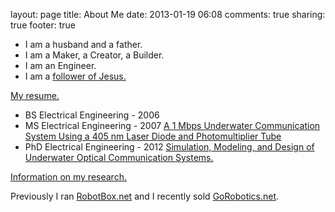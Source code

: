 layout: page
title: About Me
date: 2013-01-19 06:08
comments: true
sharing: true
footer: true

* I am a husband and a father.
* I am a Maker, a Creator, a Builder.
* I am an Engineer.
* I am a [follower of Jesus.](http://opc.org/goodnews.html)

[My resume.](/my-resume/ "My resume") 

* BS Electrical Engineering - 2006
* MS Electrical Engineering - 2007 
[A 1 Mbps Underwater Communication System Using a 405 nm Laser Diode and Photomultiplier Tube](http://www.lib.ncsu.edu/resolver/1840.16/1696)
* PhD Electrical Engineering - 2012 
[Simulation, Modeling, and Design of Underwater Optical Communication Systems.](http://www.lib.ncsu.edu/resolver/1840.16/7588)

[Information on my research.](/my-research "My research")

Previously I ran [RobotBox.net](htttp://robotbox.net) and I recently sold [GoRobotics.net](http://www.gorobotics.net).